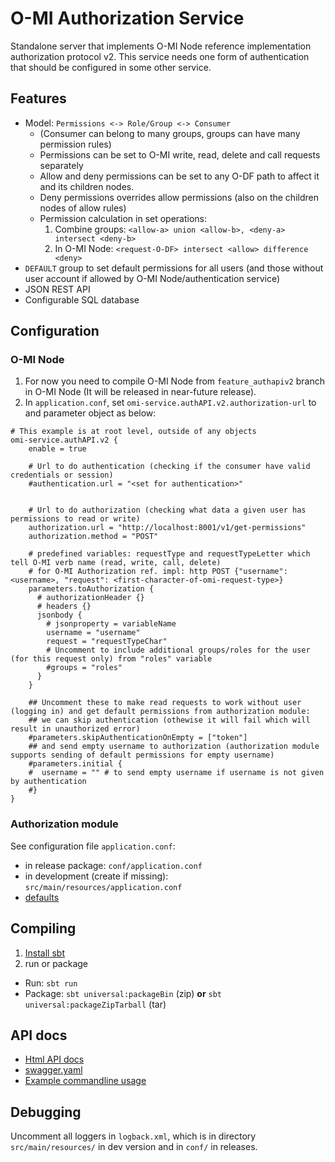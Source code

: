 O-MI Authorization Service
==========================

Standalone server that implements O-MI Node reference implementation authorization protocol v2.
This service needs one form of authentication that should be configured in some other service.

Features
-------

- Model: `Permissions <-> Role/Group <-> Consumer`
    * (Consumer can belong to many groups, groups can have many permission rules)
    * Permissions can be set to O-MI write, read, delete and call requests separately
    * Allow and deny permissions can be set to any O-DF path to affect it and its children nodes.
    * Deny permissions overrides allow permissions (also on the children nodes of allow rules)
    * Permission calculation in set operations:
        1. Combine groups: `<allow-a> union <allow-b>, <deny-a> intersect <deny-b>`
        2. In O-MI Node: `<request-O-DF> intersect <allow> difference <deny>`
- `DEFAULT` group to set default permissions for all users (and those without user account if allowed by O-MI Node/authentication service)
- JSON REST API
- Configurable SQL database



Configuration
--------------

### O-MI Node


1. For now you need to compile O-MI Node from `feature_authapiv2` branch in O-MI Node (It will be released in near-future release).
2. In `application.conf`, set `omi-service.authAPI.v2.authorization-url` to and parameter object as below:
```
# This example is at root level, outside of any objects
omi-service.authAPI.v2 {
    enable = true

    # Url to do authentication (checking if the consumer have valid credentials or session)
    #authentication.url = "<set for authentication>"
    

    # Url to do authorization (checking what data a given user has permissions to read or write)
    authorization.url = "http://localhost:8001/v1/get-permissions"
    authorization.method = "POST"
    
    # predefined variables: requestType and requestTypeLetter which tell O-MI verb name (read, write, call, delete)
    # for O-MI Authorization ref. impl: http POST {"username": <username>, "request": <first-character-of-omi-request-type>}
    parameters.toAuthorization {
      # authorizationHeader {}
      # headers {}
      jsonbody {
        # jsonproperty = variableName
        username = "username"
        request = "requestTypeChar"
        # Uncomment to include additional groups/roles for the user (for this request only) from "roles" variable
        #groups = "roles"
      }
    }

    ## Uncomment these to make read requests to work without user (logging in) and get default permissions from authorization module:
    ## we can skip authentication (othewise it will fail which will result in unauthorized error)
    #parameters.skipAuthenticationOnEmpty = ["token"]
    ## and send empty username to authorization (authorization module supports sending of default permissions for empty username)
    #parameters.initial {
    #  username = "" # to send empty username if username is not given by authentication
    #}
}
```

### Authorization module

See configuration file `application.conf`:

- in release package: `conf/application.conf`
- in development (create if missing): `src/main/resources/application.conf`
- [defaults](https://github.com/AaltoAsia/O-MI-Authorization/blob/master/src/main/resources/reference.conf)


Compiling
----------

<!-- 2. Run tests: `sbt test`-->
1. [Install sbt](https://www.scala-sbt.org/1.0/docs/Setup.html)
3. run or package
  - Run: `sbt run`
  - Package: `sbt universal:packageBin` (zip) **or** `sbt universal:packageZipTarball` (tar)


API docs
-------

* [Html API docs](http://aaltoasia.github.io/O-MI-Authorization/)
* [swagger.yaml](https://github.com/AaltoAsia/O-MI-Authorization/blob/master/swagger.yaml)
* [Example commandline usage](https://github.com/AaltoAsia/O-MI-Authorization/blob/master/apiExamples.md)

Debugging
----------

Uncomment all loggers in `logback.xml`, which is in directory `src/main/resources/` in dev version and in `conf/` in releases.



